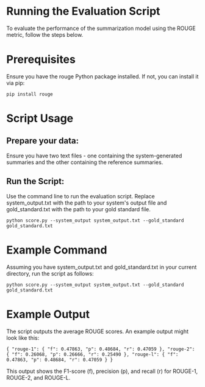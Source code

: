 # Running the Evaluation Script
To evaluate the performance of the summarization model using the ROUGE metric, follow the steps below.

# Prerequisites
Ensure you have the rouge Python package installed. If not, you can install it via pip:

`pip install rouge`

# Script Usage
## Prepare your data: 
Ensure you have two text files - one containing the system-generated summaries and the other containing the reference summaries.

## Run the Script: 
Use the command line to run the evaluation script. Replace system_output.txt with the path to your system's output file and gold_standard.txt with the path to your gold standard file.

`python score.py --system_output system_output.txt --gold_standard gold_standard.txt`

# Example Command
Assuming you have system_output.txt and gold_standard.txt in your current directory, run the script as follows:

`python score.py --system_output system_output.txt --gold_standard gold_standard.txt`

# Example Output
The script outputs the average ROUGE scores. An example output might look like this:

`{
    "rouge-1": {
        "f": 0.47863,
        "p": 0.48684,
        "r": 0.47059
    },
    "rouge-2": {
        "f": 0.26068,
        "p": 0.26666,
        "r": 0.25490
    },
    "rouge-l": {
        "f": 0.47863,
        "p": 0.48684,
        "r": 0.47059
    }
}`

This output shows the F1-score (f), precision (p), and recall (r) for ROUGE-1, ROUGE-2, and ROUGE-L.
